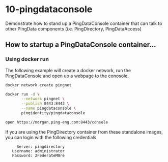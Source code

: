 # 10-pingdataconsole

Demonstrate how to stand up a PingDataConsole container that can talk to other PingData components \(i.e. PingDirectory, PingDataAccess\)

## How to startup a PingDataConsole container...

### Using docker run

The following example will create a docker network, run the PingDataConsole and open up a webpage to the conosole.

```bash
docker network create pingnet

docker run -d \
       --network pingnet \
       --publish 8443:8443 \
       --name pingdataconsole \
       pingidentity/pingdataconsole

open https://morgan.ping-eng.com:8443/console
```

If you are using the PingDirectory container from these standalone images, you can login with the following credentials

```text
     Server: pingdirectory
   Username: administrator
   Password: 2FederateM0re
```

